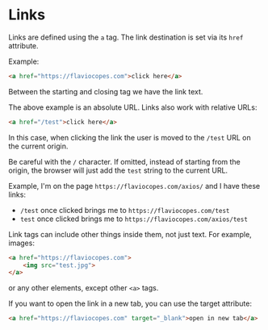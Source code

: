 # Links

Links are defined using the `a` tag. The link destination is set via its `href` attribute.

Example:

```html
<a href="https://flaviocopes.com">click here</a>
```

Between the starting and closing tag we have the link text.

The above example is an absolute URL. Links also work with relative URLs:

```html
<a href="/test">click here</a>
```

In this case, when clicking the link the user is moved to the `/test` URL on the current origin.

Be careful with the `/` character. If omitted, instead of starting from the origin, the browser will just add the `test` string to the current URL.

Example, I'm on the page `https://flaviocopes.com/axios/` and I have these links:

- `/test` once clicked brings me to `https://flaviocopes.com/test`
- `test` once clicked brings me to `https://flaviocopes.com/axios/test`

Link tags can include other things inside them, not just text. For example, images:

```html
<a href="https://flaviocopes.com">
	<img src="test.jpg">
</a>
```

or any other elements, except other `<a>` tags.


If you want to open the link in a new tab, you can use the target attribute:

```html
<a href="https://flaviocopes.com" target="_blank">open in new tab</a>
```
